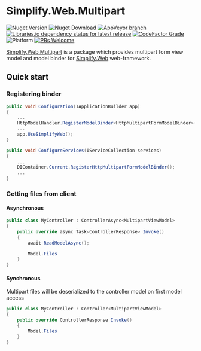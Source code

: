 # Simplify.Web.Multipart

[![Nuget Version](https://img.shields.io/nuget/v/Simplify.Web.Multipart)](https://www.nuget.org/packages/Simplify.Web.Multipart/)
[![Nuget Download](https://img.shields.io/nuget/dt/Simplify.Web.Multipart)](https://www.nuget.org/packages/Simplify.Web.Multipart/)
[![AppVeyor branch](https://img.shields.io/appveyor/ci/i4004/simplify-web-multipart/master)](https://ci.appveyor.com/project/i4004/simplify-web-multipart)
[![Libraries.io dependency status for latest release](https://img.shields.io/librariesio/release/nuget/Simplify.Web.Multipart)](https://libraries.io/nuget/Simplify.Web.Multipart)
[![CodeFactor Grade](https://img.shields.io/codefactor/grade/github/SimplifyNet/Simplify.Web.Multipart)](https://www.codefactor.io/repository/github/simplifynet/simplify.web.Multipart)
![Platform](https://img.shields.io/badge/platform-.NET%205.0%20%7C%20.NET%20Standard%202.0-lightgrey)
[![PRs Welcome](https://img.shields.io/badge/PRs-welcome-brightgreen)](http://makeapullrequest.com)

[Simplify.Web.Multipart](https://www.nuget.org/packages/Simplify.Web.Multipart/) is a package which provides multipart form view model and model binder for [Simplify.Web](https://github.com/SimplifyNet/Simplify.Web) web-framework.

## Quick start

### Registering binder

```csharp
public void Configuration(IApplicationBuilder app)
{
    ...
    HttpModelHandler.RegisterModelBinder<HttpMultipartFormModelBinder>();
    ...
    app.UseSimplifyWeb();
}

public void ConfigureServices(IServiceCollection services)
{
    ...
    DIContainer.Current.RegisterHttpMultipartFormModelBinder();
    ...
}
```

### Getting files from client

#### Asynchronous

```csharp
public class MyController : ControllerAsync<MultipartViewModel>
{
    public override async Task<ControllerResponse> Invoke()
    {
        await ReadModelAsync();

        Model.Files
    }
}
```

#### Synchronous

Multipart files will be deserialized to the controller model on first model access

```csharp
public class MyController : Controller<MultipartViewModel>
{
    public override ControllerResponse Invoke()
    {
        Model.Files
    }
}
```
